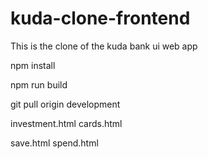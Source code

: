 # kuda-clone-frontend

This is the clone of the kuda bank ui web app 



<!-- Run this in terminal after you clone  -->
npm install

<!-- To build your tailwind code -->
npm run build 


<!-- To get latest update -->
git pull origin development


<!-- live link of the project -->

<!-- file names -->
investment.html
cards.html

<!-- dracuzi's file links -->
save.html
spend.html